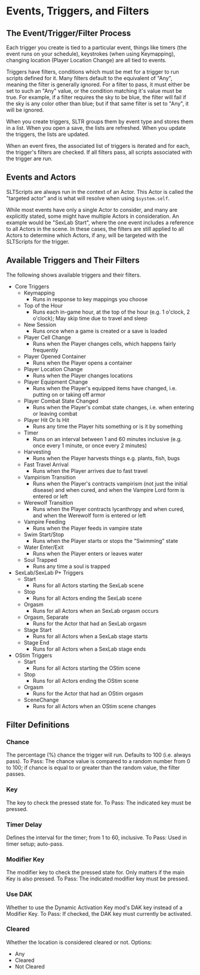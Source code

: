 # Events, Triggers, and Filters

## The Event/Trigger/Filter Process
Each trigger you create is tied to a particular event, things like timers (the event runs on your schedule), keystrokes (when using Keymapping), changing location (Player Location Change) are all tied to events.

Triggers have filters, conditions which must be met for a trigger to run scripts defined for it. Many filters default to the equivalent of "Any", meaning the filter is generally ignored. For a filter to pass, it must either be set to such an "Any" value, or the condition matching it's value must be true. For example, if a filter requires the sky to be blue, the filter will fail if the sky is any color other than blue; but if that same filter is set to "Any", it will be ignored.

When you create triggers, SLTR groups them by event type and stores them in a list. When you open a save, the lists are refreshed. When you update the triggers, the lists are updated.

When an event fires, the associated list of triggers is iterated and for each, the trigger's filters are checked. If all filters pass, all scripts associated with the trigger are run.

## Events and Actors
SLTScripts are always run in the context of an Actor. This Actor is called the "targeted actor" and is what will resolve when using `$system.self`.

While most events have only a single Actor to consider, and many are explicitly stated, some might have multiple Actors in consideration. An example would be "SexLab Start", where the one event includes a reference to all Actors in the scene. In these cases, the filters are still applied to all Actors to determine which Actors, if any, will be targeted with the SLTScripts for the trigger.

## Available Triggers and Their Filters
The following shows available triggers and their filters.

- Core Triggers
  - Keymapping
    - Runs in response to key mappings you choose
  - Top of the Hour
    - Runs each in-game hour, at the top of the hour (e.g. 1 o'clock, 2 o'clock); May skip time due to travel and sleep
  - New Session
    - Runs once when a game is created or a save is loaded
  - Player Cell Change
    - Runs when the Player changes cells, which happens fairly frequently
  - Player Opened Container
    - Runs when the Player opens a container
  - Player Location Change
    - Runs when the Player changes locations
  - Player Equipment Change
    - Runs when the Player's equipped items have changed, i.e. putting on or taking off armor
  - Player Combat State Changed
    - Runs when the Player's combat state changes, i.e. when entering or leaving combat
  - Player Hit Or Is Hit
    - Runs any time the Player hits something or is it by something
  - Timer
    - Runs on an interval between 1 and 60 minutes inclusive (e.g. once every 1 minute, or once every 2 minutes)
  - Harvesting
    - Runs when the Player harvests things e.g. plants, fish, bugs
  - Fast Travel Arrival
    - Runs when the Player arrives due to fast travel
  - Vampirism Transition
    - Runs when the Player's contracts vampirism (not just the initial disease) and when cured, and when the Vampire Lord form is entered or left
  - Werewolf Transition
    - Runs when the Player contracts lycanthropy and when cured, and when the Werewolf form is entered or left
  - Vampire Feeding
    - Runs when the Player feeds in vampire state
  - Swim Start/Stop
    - Runs when the Player starts or stops the "Swimming" state
  - Water Enter/Exit
    - Runs when the Player enters or leaves water
  - Soul Trapped
    - Runs any time a soul is trapped
- SexLab/SexLab P+ Triggers
  - Start
    - Runs for all Actors starting the SexLab scene
  - Stop
    - Runs for all Actors ending the SexLab scene
  - Orgasm
    - Runs for all Actors when an SexLab orgasm occurs
  - Orgasm, Separate
    - Runs for the Actor that had an SexLab orgasm
  - Stage Start
    - Runs for all Actors when a SexLab stage starts
  - Stage End
    - Runs for all Actors when a SexLab stage ends
- OStim Triggers
  - Start
    - Runs for all Actors starting the OStim scene
  - Stop
    - Runs for all Actors ending the OStim scene
  - Orgasm
    - Runs for the Actor that had an OStim orgasm
  - SceneChange
    - Runs for all Actors when an OStim scene changes

## Filter Definitions
### Chance
The percentage (%) chance the trigger will run. Defaults to 100 (i.e. always pass).
To Pass: The chance value is compared to a random number from 0 to 100; if chance is equal to or greater than the random value, the filter passes.

### Key
The key to check the pressed state for.
To Pass: The indicated key must be pressed.

### Timer Delay
Defines the interval for the timer; from 1 to 60, inclusive.
To Pass: Used in timer setup; auto-pass.

### Modifier Key
The modifier key to check the pressed state for. Only matters if the main Key is also pressed.
To Pass: The indicated modifier key must be pressed.

### Use DAK
Whether to use the Dynamic Activation Key mod's DAK key instead of a Modifier Key.
To Pass: If checked, the DAK key must currently be activated.

### Cleared
Whether the location is considered cleared or not.
Options:
- Any
- Cleared
- Not Cleared